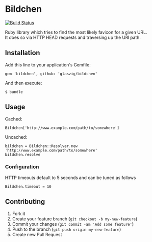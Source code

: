 # Bildchen

[![Build Status](https://github.com/glaszig/bildchen/actions/workflows/test.yml/badge.svg)](https://github.com/glaszig/bildchen/actions)

Ruby library which tries to find the most likely favicon for a given URL.  
It does so via HTTP HEAD requests and traversing up the URI path.

## Installation

Add this line to your application's Gemfile:

    gem 'bildchen', github: 'glaszig/bildchen'

And then execute:

    $ bundle

## Usage

Cached:

    Bildchen['http://www.example.com/path/to/somewhere']

Uncached:

    bildchen = Bildchen::Resolver.new 'http://www.example.com/path/to/somewhere'
    bildchen.resolve

### Configuration

HTTP timeouts default to 5 seconds and can be tuned as follows

    Bildchen.timeout = 10

## Contributing

1. Fork it
2. Create your feature branch (`git checkout -b my-new-feature`)
3. Commit your changes (`git commit -am 'Add some feature'`)
4. Push to the branch (`git push origin my-new-feature`)
5. Create new Pull Request

